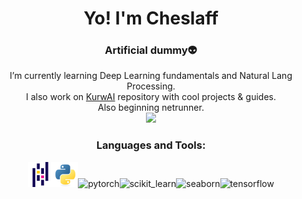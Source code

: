 <h1 align="center">Yo! I'm Cheslaff</h1>
<h3 align="center">Artificial dummy👽</h3>

<p align="center">
I’m currently learning Deep Learning fundamentals and Natural Lang Processing.<br>
I also work on <a href="https://github.com/Cheslaff/KurwAI-archive">KurwAI</a> repository with cool projects & guides.<br>
Also beginning netrunner.<br>
<img src="https://media.tenor.com/fmNdyGN4z5kAAAAi/hacking-lucy.gif" width=15%>

</p>

<h3 align="center">Languages and Tools:</h3>
<p align="center"><img src="https://raw.githubusercontent.com/devicons/devicon/2ae2a900d2f041da66e950e4d48052658d850630/icons/pandas/pandas-original.svg" alt="pandas" width="40" height="40"/><img src="https://raw.githubusercontent.com/devicons/devicon/master/icons/python/python-original.svg" alt="python" width="40" height="40"/><img src="https://www.vectorlogo.zone/logos/pytorch/pytorch-icon.svg" alt="pytorch" width="40" height="40"/><img src="https://upload.wikimedia.org/wikipedia/commons/0/05/Scikit_learn_logo_small.svg" alt="scikit_learn" width="40" height="40"/><img src="https://seaborn.pydata.org/_images/logo-mark-lightbg.svg" alt="seaborn" width="40" height="40"/><img src="https://www.vectorlogo.zone/logos/tensorflow/tensorflow-icon.svg" alt="tensorflow" width="40" height="40"/> </p>
